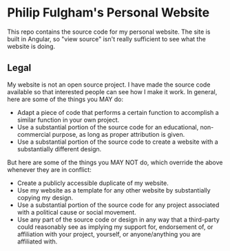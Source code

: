 # Philip Fulgham's Personal Website

This repo contains the source code for my personal website.  The site is built in Angular, so "view source" isn't really sufficient to see what the website is doing.

## Legal

My website is not an open source project. I have made the source code available so that interested people can see how I make it work. In general, here are some of the things you MAY do:

- Adapt a piece of code that performs a certain function to accomplish a similar function in your own project.
- Use a substantial portion of the source code for an educational, non-commercial purpose, as long as proper attribution is given.
- Use a substantial portion of the source code to create a website with a substantially different design.

But here are some of the things you MAY NOT do, which override the above whenever they are in conflict:

- Create a publicly accessible duplicate of my website.
- Use my website as a template for any other website by substantially copying my design.
- Use a substantial portion of the source code for any project associated with a political cause or social movement.
- Use any part of the source code or design in any way that a third-party could reasonably see as implying my support for, endorsement of, or affiliation with your project, yourself, or anyone/anything you are affiliated with.
